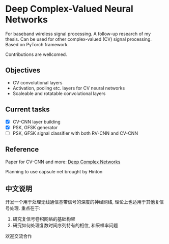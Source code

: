 # Deep Complex-Valued Neural Networks 

For baseband wireless signal processing. A follow-up research of my thesis.
Can be used for other complex-valued (CV) signal processing.
Based on PyTorch framework.

Contributions are wellcomed.

## Objectives
* CV convolutional layers 
* Activation, pooling etc. layers for CV neural networks
* Scaleable and rotatable convolutional layers

## Current tasks
- [x] CV-CNN layer building
- [x] PSK, GFSK generator
- [ ] PSK, GFSK signal classifier with both RV-CNN and CV-CNN

## Reference
Paper for CV-CNN and more: [Deep Complex Networks](https://arxiv.org/abs/1705.09792)

Planning to use capsule net brought by Hinton

## 中文说明
开发一个用于处理无线通信基带信号的深度的神经网络, 理论上也适用于其他复信号处理. 
重点在于:
1. 研究复信号卷积网络的基础构架
2. 研究如何处理复数时间序列特有的相位, 和采样率问题

欢迎交流合作
